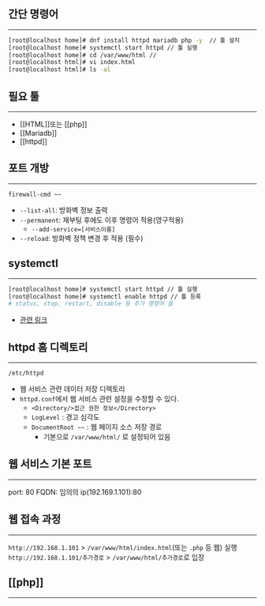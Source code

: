 ## 간단 명령어
---
```sh
[root@localhost home]# dnf install httpd mariadb php -y  // 툴 설치
[root@localhost home]# systemctl start httpd // 툴 실행
[root@localhost home]# cd /var/www/html // 
[root@localhost html]# vi index.html
[root@localhost html]# ls -al
```

## 필요 툴
---
- [[HTML]]또는 [[php]]
- [[Mariadb]]
- [[httpd]]

## 포트 개방
---
```
firewall-cmd ~~
```
- `--list-all`: 방화벽 정보 출력
- `--permanent`: 재부팅 후에도 이후 명령어 적용(영구적용)
	- `--add-service=[서비스이름]`
- `--reload`: 방화벽 정책 변경 후 적용 (필수)
## systemctl
---
```sh
[root@localhost home]# systemctl start httpd // 툴 실행
[root@localhost home]# systemctl enable httpd // 툴 등록
# status, stop, restart, disable 등 추가 명령어 들
```
- [관련 링크](https://www.kernelpanic.kr/20)


## httpd 홈 디렉토리
---
```
/etc/httpd
```
- 웹 서비스 관련 데이터 저장 디렉토리
- `httpd.conf`에서 웹 서비스 관련 설정을 수정할 수 있다.
	- `<Directory/>접근 권한 정보</Directory>`
	- `LogLevel` : 경고 심각도
	- `DocumentRoot ~~` : 웹 페이지 소스 저장 경로
		- 기본으로 `/var/www/html/` 로 설정되어 있음

## 웹 서비스 기본 포트
---
port: 80
FQDN: 임의의 ip(192.169.1.101):80

## 웹 접속 과정
---
`http://192.168.1.101` > `/var/www/html/index.html`(또는 `.php` 등 웹) 실행
`http://192.168.1.101/추가경로` > `/var/www/html/추가경로`로 입장

## [[php]]
---

